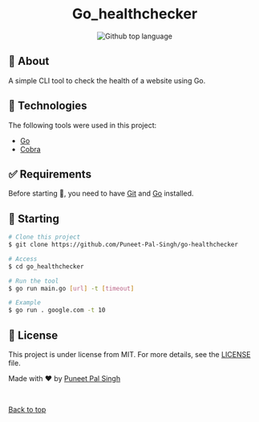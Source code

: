 <h1 align="center">Go_healthchecker</h1>

<p align="center">
  <img alt="Github top language" src="https://img.shields.io/github/languages/top/Puneet-Pal-Singh/go_healthchecker?color=56BEB8">

</p>

## :dart: About ##

A simple CLI tool to check the health of a website using Go.

<!-- ## :sparkles: Features ##

:heavy_check_mark: Feature 1;\
:heavy_check_mark: Feature 2;\
:heavy_check_mark: Feature 3; -->

## :rocket: Technologies ##

The following tools were used in this project:

- [Go](https://go.dev/)
- [Cobra](https://github.com/spf13/cobra)

## :white_check_mark: Requirements ##

Before starting :checkered_flag:, you need to have [Git](https://git-scm.com) and [Go](https://go.dev/) installed.

## :checkered_flag: Starting ##

```bash
# Clone this project
$ git clone https://github.com/Puneet-Pal-Singh/go-healthchecker

# Access
$ cd go_healthchecker

# Run the tool
$ go run main.go [url] -t [timeout]

# Example
$ go run . google.com -t 10
```

## :memo: License ##

This project is under license from MIT. For more details, see the [LICENSE](LICENSE.md) file.


Made with :heart: by <a href="https://github.com/Puneet-Pal-Singh" target="_blank">Puneet Pal Singh</a>

&#xa0;

<a href="#top">Back to top</a>
